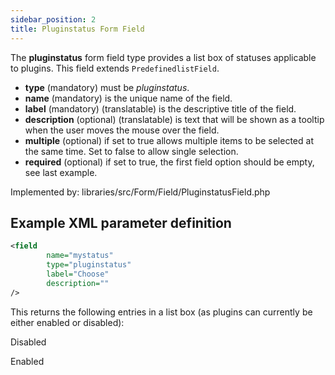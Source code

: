 ```yaml
---
sidebar_position: 2
title: Pluginstatus Form Field
---
```


The **pluginstatus** form field type provides a list box of statuses applicable to plugins. This field extends `PredefinedlistField`.

- **type** (mandatory) must be *pluginstatus*.
- **name** (mandatory) is the unique name of the field.
- **label** (mandatory) (translatable) is the descriptive title of the
    field.
- **description** (optional) (translatable) is text that will be shown
     as a tooltip when the user moves the mouse over the field.
- **multiple** (optional) if set to true allows multiple items to be selected at the same time. Set to false to allow single selection.
- **required** (optional) if set to true, the first field option should be empty, see last example.

Implemented by: libraries/src/Form/Field/PluginstatusField.php

## Example XML parameter definition

```xml
<field
        name="mystatus" 
        type="pluginstatus"
        label="Choose" 
        description=""
/>
```

This returns the following entries in a list box (as plugins can currently be either enabled or disabled):

Disabled

Enabled